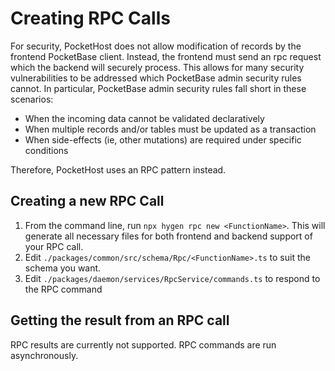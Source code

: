 # Creating RPC Calls

For security, PocketHost does not allow modification of records by the frontend PocketBase client. Instead, the frontend must send an rpc request which the backend will securely process. This allows for many security vulnerabilities to be addressed which PocketBase admin security rules cannot. In particular, PocketBase admin security rules fall short in these scenarios:

- When the incoming data cannot be validated declaratively
- When multiple records and/or tables must be updated as a transaction
- When side-effects (ie, other mutations) are required under specific conditions

Therefore, PocketHost uses an RPC pattern instead.

## Creating a new RPC Call

1. From the command line, run `npx hygen rpc new <FunctionName>`. This will generate all necessary files for both frontend and backend support of your RPC call.
2. Edit `./packages/common/src/schema/Rpc/<FunctionName>.ts` to suit the schema you want.
3. Edit `./packages/daemon/services/RpcService/commands.ts` to respond to the RPC command

## Getting the result from an RPC call

RPC results are currently not supported. RPC commands are run asynchronously.
